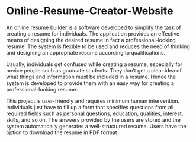 # Online-Resume-Creator-Website
An online resume builder is a software developed to simplify the task of creating a resume for individuals. The application provides an effective means of designing the desired resume in fact a professional-looking resume. The system is flexible to be used and reduces the need of thinking and designing an appropriate resume according to qualifications.

 Usually, individuals get confused while creating a resume, especially for novice people such as graduate students. They don’t get a clear idea of what things and information must be included in a resume. Hence the system is developed to provide them with an easy way for creating a professional-looking resume.

 This project is user-friendly and requires minimum human intervention. Individuals just have to fill up a form that specifies questions from all required fields such as personal questions, education, qualities, interest, skills, and so on. The answers provided by the users are stored and the system automatically generates a well-structured resume. Users have the option to download the resume in PDF format.
